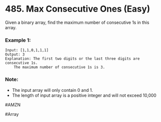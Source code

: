# 485. Max Consecutive Ones (Easy)

Given a binary array, find the maximum number of consecutive 1s in this array.

### Example 1:
```
Input: [1,1,0,1,1,1]
Output: 3
Explanation: The first two digits or the last three digits are consecutive 1s.
    The maximum number of consecutive 1s is 3.
```

### Note:
- The input array will only contain 0 and 1.
- The length of input array is a positive integer and will not exceed 10,000

#AMZN

#Array
